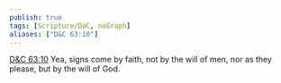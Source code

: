 ```yaml
---
publish: true
tags: [Scripture/DaC, noGraph]
aliases: ["D&C 63:10"]
---
```

[D&C 63:10](https://churchofjesuschrist.org/study/scriptures/dc-testament/dc/63?lang=eng&id=p10#p10) Yea, signs come by faith, not by the will of men, nor as they please, but by the will of God.
